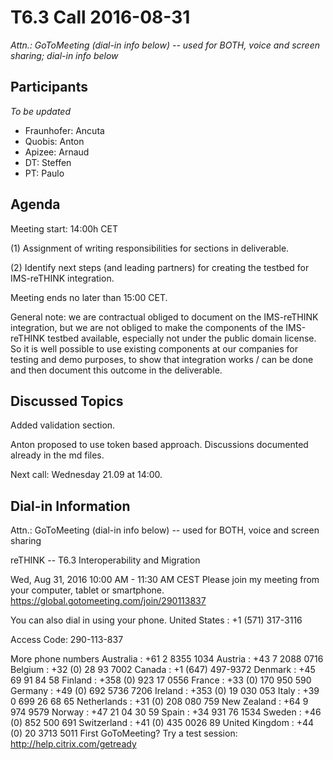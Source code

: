 # T6.3 Call  2016-08-31

*Attn.: GoToMeeting (dial-in info below) -- used for BOTH, voice and screen sharing; dial-in info below*

## Participants
*To be updated*
  * Fraunhofer:  Ancuta
  * Quobis: Anton
  * Apizee: Arnaud
  * DT: Steffen
  * PT: Paulo

## Agenda 

Meeting start: 14:00h CET

(1) Assignment of writing responsibilities for sections in deliverable.

(2) Identify next steps (and leading partners) for creating the testbed for IMS-reTHINK 
	integration.

Meeting ends no later than 15:00 CET.


General note:  we are contractual obliged to document on the IMS-reTHINK integration,
but we are not obliged to make the components of the IMS-reTHINK testbed available,
especially not under the public domain license.  So it is well possible to use existing
components at our companies for testing and demo purposes, to show that integration
works / can be done and then document this outcome in the deliverable.

## Discussed Topics

Added validation section.

Anton proposed to use token based approach. Discussions documented already in the md files. 

Next call: Wednesday 21.09 at 14:00.

## Dial-in Information

Attn.: GoToMeeting (dial-in info below) -- used for BOTH, voice and screen sharing

reTHINK -- T6.3 Interoperability and Migration

Wed, Aug 31, 2016 10:00 AM - 11:30 AM CEST
Please join my meeting from your computer, tablet or smartphone.
https://global.gotomeeting.com/join/290113837


You can also dial in using your phone.
United States : +1 (571) 317-3116

Access Code: 290-113-837

More phone numbers
Australia : +61 2 8355 1034
Austria : +43 7 2088 0716
Belgium : +32 (0) 28 93 7002
Canada : +1 (647) 497-9372
Denmark : +45 69 91 84 58
Finland : +358 (0) 923 17 0556
France : +33 (0) 170 950 590
Germany : +49 (0) 692 5736 7206
Ireland : +353 (0) 19 030 053
Italy : +39 0 699 26 68 65
Netherlands : +31 (0) 208 080 759
New Zealand : +64 9 974 9579
Norway : +47 21 04 30 59
Spain : +34 931 76 1534
Sweden : +46 (0) 852 500 691
Switzerland : +41 (0) 435 0026 89
United Kingdom : +44 (0) 20 3713 5011
First GoToMeeting? Try a test session: http://help.citrix.com/getready



